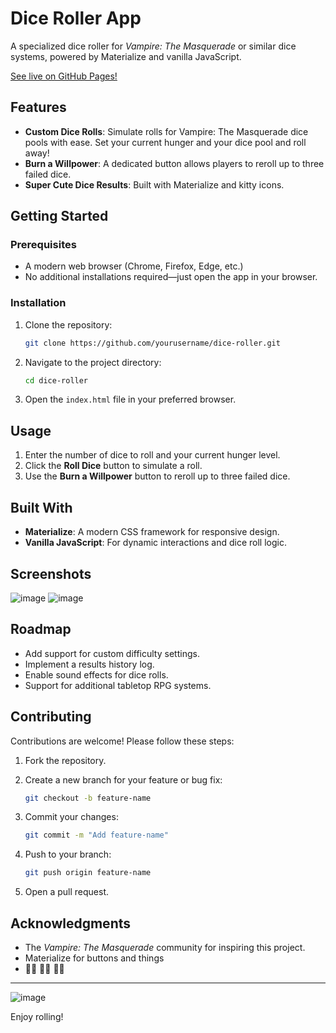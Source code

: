 # Dice Roller App

A specialized dice roller for *Vampire: The Masquerade* or similar dice systems, powered by Materialize and vanilla JavaScript. 

[See live on GitHub Pages!](https://annaelizabeth2019.github.io/dice-roller/)

## Features

- **Custom Dice Rolls**: Simulate rolls for Vampire: The Masquerade dice pools with ease. Set your current hunger and your dice pool and roll away!
- **Burn a Willpower**: A dedicated button allows players to reroll up to three failed dice.
- **Super Cute Dice Results**: Built with Materialize and kitty icons. 

## Getting Started

### Prerequisites

- A modern web browser (Chrome, Firefox, Edge, etc.)
- No additional installations required—just open the app in your browser.

### Installation

1. Clone the repository:

    ```bash
    git clone https://github.com/yourusername/dice-roller.git
    ```

2. Navigate to the project directory:

    ```bash
    cd dice-roller
    ```

3. Open the `index.html` file in your preferred browser.

## Usage

1. Enter the number of dice to roll and your current hunger level.
2. Click the **Roll Dice** button to simulate a roll.
3. Use the **Burn a Willpower** button to reroll up to three failed dice.

## Built With

- **Materialize**: A modern CSS framework for responsive design.
- **Vanilla JavaScript**: For dynamic interactions and dice roll logic.

## Screenshots

![image](https://github.com/user-attachments/assets/1197e251-bb6e-4331-8455-5923849d8927)
![image](https://github.com/user-attachments/assets/a53421d9-71a4-4502-92e2-2b648dfee1ec)


## Roadmap

- Add support for custom difficulty settings.
- Implement a results history log.
- Enable sound effects for dice rolls.
- Support for additional tabletop RPG systems.

## Contributing

Contributions are welcome! Please follow these steps:

1. Fork the repository.
2. Create a new branch for your feature or bug fix:

    ```bash
    git checkout -b feature-name
    ```

3. Commit your changes:

    ```bash
    git commit -m "Add feature-name"
    ```

4. Push to your branch:

    ```bash
    git push origin feature-name
    ```

5. Open a pull request.

## Acknowledgments

- The *Vampire: The Masquerade* community for inspiring this project.
- Materialize for buttons and things
- 🧛‍♀️ 🧛‍♀️ 🧛‍♀️ 

---
![image](https://github.com/user-attachments/assets/3a3e4e3e-f8df-4334-9bf6-faff77fde7a9)

Enjoy rolling!
